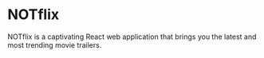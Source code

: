 # NOTflix
NOTflix is a captivating React web application that brings you the latest and most trending movie trailers. 
